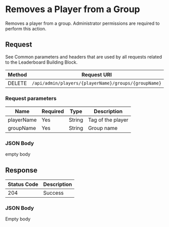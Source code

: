 # Removes a Player from a Group

Removes a player from a group. Administrator permissions are required to perform this action.

## Request

See Common parameters and headers that are used by all requests related to the Leaderboard Building Block.

Method  | Request URI
------- | -----------
DELETE  | `/api/admin/players/{playerName}/groups/{groupName}`

### Request parameters

Name        | Required |   Type   | Description
------------|----------|----------|------------
playerName|Yes|String|Tag of the player
groupName|Yes|String|Group name

### JSON Body

empty body


## Response

| Status Code | Description |
|-------------|-------------|
|204|Success|


### JSON Body

Empty body